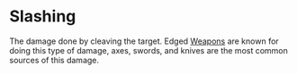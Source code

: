 # Slashing

The damage done by cleaving the target. Edged [Weapons](../Items/Known%20Equipment/Weapons.md) are known for doing this type of damage, axes, swords, and knives are the most common sources of this damage.